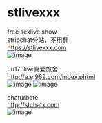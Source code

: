 # stlivexxx
free sexlive show  
stripchat分站，不用翻  
https://stlivexxx.com  
<img src="https://github.com/stripchat-kiki-2025/stlivexxx/blob/main/image/938d22c6.png" alt="image" style="max-width: 100%;">



uu173live真爱旅舍  
http://e.ej969.com/index.phtml  
<img src="https://github.com/stripchat-kiki-2025/stlivexxx/blob/main/image/banner468x60_live173.gif" alt="image" style="max-width: 100%;">
<img src="https://github.com/stripchat-kiki-2025/stlivexxx/blob/main/image/love173.jpg" alt="image" style="max-width: 100%;">  



chaturbate  
http://stchatx.com  
<img src="https://github.com/stripchat-kiki-2025/stlivexxx/blob/main/image/BBanner-728.jpg" alt="image" style="max-width: 100%;">  
